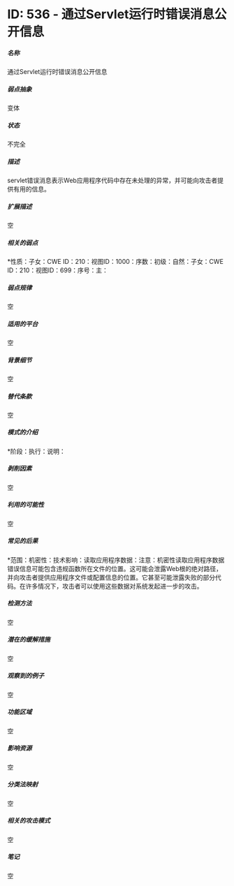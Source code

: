 # ID: 536 - 通过Servlet运行时错误消息公开信息
<h5>名称</h5>通过Servlet运行时错误消息公开信息
<h5>弱点抽象</h5>变体
<h5>状态</h5>不完全
<h5>描述</h5>servlet错误消息表示Web应用程序代码中存在未处理的异常，并可能向攻击者提供有用的信息。
<h5>扩展描述</h5>空
<h5>相关的弱点</h5>*性质：子女：CWE ID：210：视图ID：1000：序数：初级：自然：子女：CWE ID：210：视图ID：699：序号：主：
<h5>弱点规律</h5>空
<h5>适用的平台</h5>空
<h5>背景细节</h5>空
<h5>替代条款</h5>空
<h5>模式的介绍</h5>*阶段：执行：说明：
<h5>剥削因素</h5>空
<h5>利用的可能性</h5>空
<h5>常见的后果</h5>*范围：机密性：技术影响：读取应用程序数据：注意：机密性读取应用程序数据错误信息可能包含违规函数所在文件的位置。这可能会泄露Web根的绝对路径，并向攻击者提供应用程序文件或配置信息的位置。它甚至可能泄露失败的部分代码。在许多情况下，攻击者可以使用这些数据对系统发起进一步的攻击。
<h5>检测方法</h5>空
<h5>潜在的缓解措施</h5>空
<h5>观察到的例子</h5>空
<h5>功能区域</h5>空
<h5>影响资源</h5>空
<h5>分类法映射</h5>空
<h5>相关的攻击模式</h5>空
<h5>笔记</h5>空


